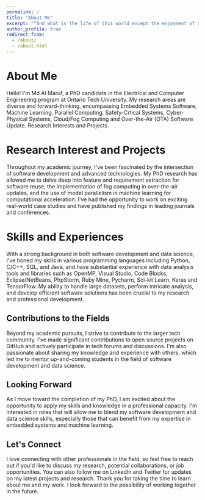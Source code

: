 ```yaml
---
permalink: /
title: "About Me"
excerpt: "“And what is the life of this world except the enjoyment of delusion.”-Quran 3:185"
author_profile: true
redirect_from: 
  - /about/
  - /about.html
---
```


About Me
======
Hello! I'm Md Al Maruf, a PhD candidate in the Electrical and Computer Engineering program at Ontario Tech University. My research areas are diverse and forward-thinking, encompassing Embedded Systems Software, Machine Learning, Parallel Computing, Safety-Crtical Systems, Cyber-Physical Systems, Cloud/Fog Computing and Over-the-Air (OTA) Software Update.
Research Interests and Projects


Research Interest and Projects
======
Throughout my academic journey, I've been fascinated by the intersection of software development and advanced technologies. My PhD research has allowed me to delve deep into feature and requirement extraction for software reuse, the implementation of fog computing in over-the-air updates, and the use of model parallelism in machine learning for computational acceleration. I've had the opportunity to work on exciting real-world case studies and have published my findings in leading journals and conferences.

Skills and Experiences
======
With a strong background in both software development and data science, I've honed my skills in various programming languages including Python, C/C++, SQL, and Java, and have substantial experience with data analysis tools and libraries such as OpenMP, Visual Studio, Code Blocks, Eclipse/NetBeans, PhpStorm, Ruby Mine, Pycharm, Sci-kit Learn, Keras and TensorFlow. My ability to handle large datasets, perform intricate analysis, and develop efficient software solutions has been crucial to my research and professional development.


Contributions to the Fields
------
Beyond my academic pursuits, I strive to contribute to the larger tech community. I've made significant contributions to open source projects on GitHub and actively participate in tech forums and discussions. I'm also passionate about sharing my knowledge and experience with others, which led me to mentor up-and-coming students in the field of software development and data science. 

Looking Forward
------
As I move toward the completion of my PhD, I am excited about the opportunity to apply my skills and knowledge in a professional capacity. I'm interested in roles that will allow me to blend my software development and data science skills, especially those that can benefit from my expertise in embedded systems and machine learning.

Let's Connect
------
I love connecting with other professionals in the field, so feel free to reach out if you'd like to discuss my research, potential collaborations, or job opportunities. You can also follow me on LinkedIn and Twitter for updates on my latest projects and research. Thank you for taking the time to learn about me and my work. I look forward to the possibility of working together in the future.

